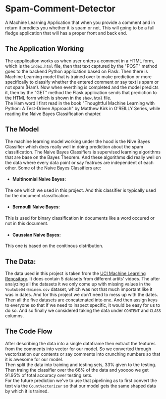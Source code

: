 # Spam-Comment-Detector
A Machine Learning Application that when you provide a comment and in return it predicts you whether it is spam or not.
This will going to be a full fledge application that will has a proper front and back end. 

## The Application Working
The appplication works as when user enters a comment in a HTML form, which is the ```index.html``` file, then that text captured by the "POST" method goes to the backend Python application based on 
Flask. Then there is Machine Learning model that is trained over to make prediction or more specifically to classify whether the entered comment or say text is 
spam or not spam (Ham). Now when everthing is completed and the model predicts it, then by the "GET" method the Flask application sends that prediction to the HTML form 
which is shown in the ```show.html``` file.\
The Ham word I first read in the book "Thoughtful Machine Learning with Python: A Test-Driven Approach" by Matthew Kirk in O'REILLY Series, while 
reading the Naive Bayes Classification chapter.

## The Model
The machine learning model working under the hood is the Nive Bayes Classifier which does really well in doing prediction about the spam classification.
The Naive Bayes Classifiers is supervised learning algorithms that are base on the Bayes Theorem. And these algorithms did really well on the data where every 
data point or say featrues are independent of each other. Some of the Naive Bayes Classifiers are:

-	#### Multinomial Naive Bayes: 
The one which we used in this project. And this classifier is typically used for the document classification.
-	#### Bernoulli Naive Bayes:
This is used for binary classification in documents like a word occured or not in this document.
-	#### Gaussian Naive Bayes: 
This one is based on the conitinous distribution.

## The Data:
The data used in this project is taken from the [UCI Machine Learning Repository](https://archive.ics.uci.edu/ml/datasets/YouTube+Spam+Collection#:~:text=UCI%20Machine%20Learning%20Repository%3A%20YouTube%20Spam%20Collection%20Data%20Set&text=Abstract%3A%20It%20is%20a%20public,viewed%20on%20the%20collection%20period.).
It does contain 5 datasets from different artits' vidoes. The after analyzing all the datasets it 
we only come up with missing values in the ```Youtube04-Eminem.csv``` dataset, which was not that 
much important like it was in dates. And for this project we don't need to mess up with the dates. 
Then all the five datasets are concatenated into one. And then assign keys to everyone so that if 
we need to inspect specific, it would be easy for us to do so. And so finally we considered taking 
the data under ```CONTENT``` and ```CLASS``` columns. 

## The Code Flow
After describing the data into a single dataframe then extract the features from the comments into 
vector for our model. So we converted through vectorization our contents or say comments into crunching 
numbers so that it is awesome for our model.\
Then split the data into training and testing sets, 33% given to the testing. Then traing the 
classifier over the 66% of the data and yooooo we get 91.95% of total accuracy over testing sets.\
For the future prediction we've to use that pipelining as to first convert the text via the 
```CountVectorizer``` so that our model gets the same shaped data by which it is trained. 
